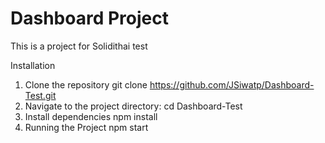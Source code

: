 # Dashboard Project

This is a project for Solidithai test 

Installation

1. Clone the repository
     git clone https://github.com/JSiwatp/Dashboard-Test.git
2. Navigate to the project directory:
     cd Dashboard-Test
3. Install dependencies
     npm install
4. Running the Project
     npm start
